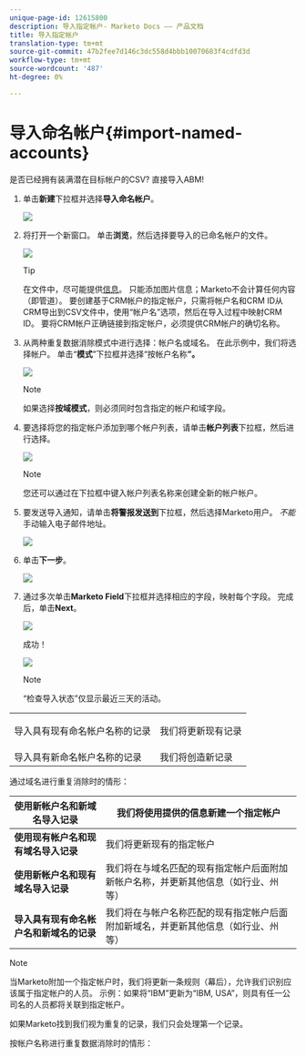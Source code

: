 ```yaml
---
unique-page-id: 12615800
description: 导入指定帐户- Marketo Docs —— 产品文档
title: 导入指定帐户
translation-type: tm+mt
source-git-commit: 47b2fee7d146c3dc558d4bbb10070683f4cdfd3d
workflow-type: tm+mt
source-wordcount: '487'
ht-degree: 0%

---
```



# 导入命名帐户{#import-named-accounts}

是否已经拥有装满潜在目标帐户的CSV? 直接导入ABM!

1. 单击&#x200B;**新建**&#x200B;下拉框并选择&#x200B;**导入命名帐户**。

   ![](assets/inaone.png)

1. 将打开一个新窗口。 单击&#x200B;**浏览**，然后选择要导入的已命名帐户的文件。

   ![](assets/inatwo.png)

   >[!TIP]
   >
   >在文件中，尽可能提供[信息](http://docs.marketo.com/display/DOCS/Named+Account+Overview#NamedAccountOverview-NamedAccountAttributes)。 只能添加图片信息；Marketo不会计算任何内容（即管道）。 要创建基于CRM帐户的指定帐户，只需将帐户名和CRM ID从CRM导出到CSV文件中，使用“帐户名”选项，然后在导入过程中映射CRM ID。 要将CRM帐户正确链接到指定帐户，必须提供CRM帐户的确切名称。

1. 从两种重复数据消除模式中进行选择：帐户名或域名。 在此示例中，我们将选择帐户。 单击“**模式**”下拉框并选择“按帐户名称&#x200B;**”。**

   ![](assets/inathree.png)

   >[!NOTE]
   >
   >如果选择&#x200B;**按域模式**，则必须同时包含指定的帐户和域字段。

1. 要选择将您的指定帐户添加到哪个帐户列表，请单击&#x200B;**帐户列表**&#x200B;下拉框，然后进行选择。

   ![](assets/inafour.png)

   >[!NOTE]
   >
   >您还可以通过在下拉框中键入帐户列表名称来创建全新的帐户帐户。

1. 要发送导入通知，请单击&#x200B;**将警报发送到**&#x200B;下拉框，然后选择Marketo用户。 *不能*&#x200B;手动输入电子邮件地址。

   ![](assets/inafive-2.png)

1. 单击&#x200B;**下一步**。

   ![](assets/inasix-2.png)

1. 通过多次单击&#x200B;**Marketo Field**&#x200B;下拉框并选择相应的字段，映射每个字段。 完成后，单击&#x200B;**Next**。

   ![](assets/inaseven.png)

   成功！

   ![](assets/inanine.png)

   >[!NOTE]
   >
   >“检查导入状态”仅显示最近三天的活动。

<table> 
 <tbody> 
  <tr> 
   <td>导入具有现有命名帐户名称的记录</td> 
   <td><p>我们将更新现有记录</p></td> 
  </tr> 
  <tr> 
   <td>导入具有新命名帐户名称的记录</td> 
   <td>我们将创造新记录</td> 
  </tr> 
 </tbody> 
</table>

通过域名进行重复消除时的情形：

| **使用新帐户名和新域名导入记录** | 我们将使用提供的信息新建一个指定帐户 |
|---|---|
| **使用现有帐户名和现有域名导入记录** | 我们将更新现有的指定帐户 |
| **使用新帐户名和现有域名导入记录** | 我们将在与域名匹配的现有指定帐户后面附加新帐户名称，并更新其他信息（如行业、州等） |
| **导入具有现有命名帐户名和新域名的记录** | 我们将在与帐户名称匹配的现有指定帐户后面附加新域名，并更新其他信息（如行业、州等） |

>[!NOTE]
>
>当Marketo附加一个指定帐户时，我们将更新一条规则（幕后），允许我们识别应该属于指定帐户的人员。 示例：如果将“IBM”更新为“IBM, USA”，则具有任一公司名的人员都将关联到指定帐户。

如果Marketo找到我们视为重复的记录，我们只会处理第一个记录。

按帐户名称进行重复数据消除时的情形：